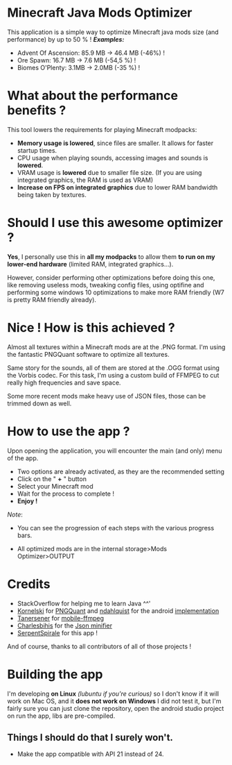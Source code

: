 # Minecraft Java Mods Optimizer

This application is a simple way to optimize Minecraft java mods size (and performance)  by up to 50 % !
***Examples:***

 - Advent Of Ascension: 85.9 MB -> 46.4 MB (-46%) !
 - Ore Spawn: 16.7 MB -> 7.6 MB (-54,5 %) !
 - Biomes O'Plenty: 3.1MB -> 2.0MB (-35 %) !



# What about the performance benefits ?
This tool lowers the requirements for playing Minecraft modpacks:

 - **Memory usage is lowered**, since files are smaller. It allows for faster startup times.
 - CPU usage when playing sounds, accessing images and sounds is **lowered**.
 - VRAM usage is **lowered** due to smaller file size. (If you are using integrated graphics, the RAM is used as VRAM)
 - **Increase on FPS on integrated graphics** due to lower RAM bandwidth being taken by textures.

# Should I use this awesome optimizer ?
**Yes**, I personally use this in **all my modpacks** to allow them **to run on my lower-end hardware** (limited RAM, integrated graphics...).

However, consider performing other optimizations before doing this one, like removing useless mods, tweaking config files, using optifine and performing some windows 10 optimizations to make more RAM friendly (W7 is pretty RAM friendly already).

# Nice ! How is this achieved ?

Almost all textures within a Minecraft mods are at the .PNG format. I'm using the fantastic PNGQuant software to optimize all textures.

Same story for the sounds, all of them are stored at the .OGG format using the Vorbis codec. For this task, I'm using a custom build of FFMPEG to cut really high frequencies and save space.

Some more recent mods make heavy use of JSON files, those can be trimmed down as well.

# How to use the app ?

Upon opening the application, you will encounter the main (and only) menu of the app.

 - Two options are already activated, as they are the recommended setting
 - Click on the " **+** " button
 - Select your Minecraft mod
 - Wait for the process to complete !
 - **Enjoy !** 
 
*Note*: 
- You can see the progression of each steps with the various progress bars.

- All optimized mods are in the internal storage>Mods Optimizer>OUTPUT


# Credits

 - StackOverflow for helping me to learn Java ^^'
 - [Kornelski](https://github.com/kornelski) for [PNGQuant](https://github.com/kornelski/pngquant) and [ndahlquist](https://github.com/ndahlquist) for the android [implementation](https://github.com/ndahlquist/pngquant-android)
 - [Tanersener](https://github.com/tanersener) for [mobile-ffmpeg](https://github.com/tanersener/mobile-ffmpeg)
 - [Charlesbihis](https://github.com/charlesbihis) for the [Json minifier](https://github.com/charlesbihis/minify) 
 - [SerpentSpirale](https://github.com/serpentspirale) for this app !

And of course, thanks to all contributors of all of those projects !

# Building the app
I'm developing **on Linux** *(lubuntu if you're curious)* so I don't know if it will work on Mac OS, and it **does not work on Windows**
I did not test it, but I'm fairly sure you can just clone the repository, open the android studio project on run the app, libs are pre-compiled.

## Things I should do that I surely won't.

 - Make the app compatible with API 21 instead of 24.
